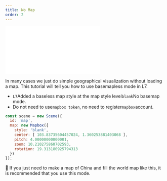 ```yaml
---
title: No Map
order: 2
---
```


<embed src="@/docs/api/common/style.md"></embed>

In many cases we just do simple geographical visualization without loading a map. This tutorial will tell you how to use basemapless mode in L7.

* `L7`Added a baseless map style at the map style level`blank`No basemap mode.
* Do not need to use`mapbox token`, no need to register`mapbox`account.

```javascript
const scene = new Scene({
  id: 'map',
  map: new Mapbox({
    style: 'blank',
    center: [ 103.83735604457024, 1.360253881403068 ],
    pitch: 4.00000000000001,
    zoom: 10.210275860702593,
    rotation: 19.313180925794313
  })
});
```

🌟 If you just need to make a map of China and fill the world map like this, it is recommended that you use this mode.

